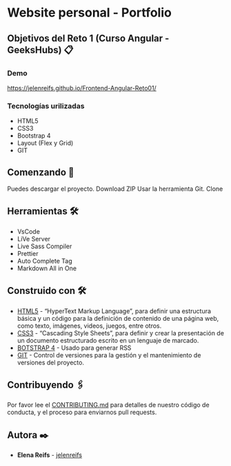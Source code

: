 # Website personal - Portfolio

## Objetivos del Reto 1 (Curso Angular - GeeksHubs) 📋

### Demo
https://jelenreifs.github.io/Frontend-Angular-Reto01/

### Tecnologías urilizadas
* HTML5
* CSS3
* Bootstrap 4
* Layout (Flex y Grid)
* GIT


## Comenzando 🚀

Puedes descargar el proyecto. Download ZIP
Usar la herramienta Git. Clone


## Herramientas 🛠️

* VsCode
* LiVe Server
* Live Sass Compiler
* Prettier
* Auto Complete Tag
* Markdown All in One


## Construido con 🛠️

* [HTML5](https://www.w3.org/TR/html52/) - “HyperText Markup Language”, para definir una estructura básica y un código para la definición de contenido de una página web, como texto, imágenes, videos, juegos, entre otros.
* [CSS3](https://www.w3.org/Style/CSS/Overview.en.html) - “Cascading Style Sheets”, para definir y crear la presentación de un documento estructurado escrito en un lenguaje de marcado.
* [BOTSTRAP 4](https://getbootstrap.com/docs/4.0/getting-started/introduction/) - Usado para generar RSS
* [GIT](https://git-scm.com/about) - Control de versiones para la gestión y el mantenimiento de versiones del proyecto.

## Contribuyendo 🖇️

Por favor lee el [CONTRIBUTING.md](https://gist.github.com/villanuevand/xxxxxx) para detalles de nuestro código de conducta, y el proceso para enviarnos pull requests.


## Autora ✒️
* **Elena Reifs** - [jelenreifs](https://github.com/jelenreifs)

